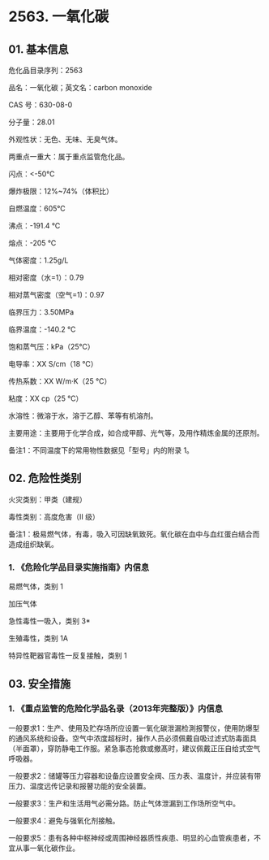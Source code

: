 # 2563. 一氧化碳

## 01. 基本信息

危化品目录序列：2563

品名：一氧化碳；英文名：carbon monoxide

CAS 号：630-08-0

分子量：28.01

外观性状：无色、无味、无臭气体。

两重点一重大：属于重点监管危化品。

闪点：<-50℃

爆炸极限：12%~74%（体积比）

自燃温度：605℃

沸点：-191.4 ℃

熔点：-205 ℃

气体密度：1.25g/L

相对密度（水=1）：0.79

相对蒸气密度（空气=1)：0.97

临界压力：3.50MPa

临界温度：-140.2 ℃

饱和蒸气压：kPa（25℃）

电导率：XX S/cm（18 ℃）

传热系数：XX W/m·K（25 ℃）

粘度：XX cp（25 ℃）

水溶性：微溶于水，溶于乙醇、苯等有机溶剂。

主要用途：主要用于化学合成，如合成甲醇、光气等，及用作精炼金属的还原剂。

备注1：不同温度下的常用物性数据见「型号」内的附录 1。

## 02. 危险性类别

火灾类别：甲类（建规）

毒性类别：高度危害（II 级）

备注1：极易燃气体，有毒，吸入可因缺氧致死。氧化碳在血中与血红蛋白结合而造成组织缺氧。

### 1. 《危险化学品目录实施指南》内信息

易燃气体，类别 1 

加压气体

急性毒性一吸入，类别 3* 

生殖毒性，类别 1A

特异性靶器官毒性一反复接触，类别 1

## 03. 安全措施

### 1. 《重点监管的危险化学品名录（2013年完整版）》内信息

一般要求1：生产、使用及贮存场所应设置一氧化碳泄漏检測报警仪，使用防爆型的通风系统和设备。空气中浓度超标时，操作人员必须佩戴自吸过滤式防毒面具（半面罩），穿防静电工作服。紧急事态抢救或撤髙时，建议佩戴正压自给式空气呼吸器。

一般要求2：储罐等压力容器和设备应设置安全阀、压カ表、温度计，并应装有带压力、温度远传记录和报瞽功能的安全装置。

一般要求3：生产和生活用气必需分路。防止气体泄漏到工作场所空气中。

一般要求4：避免与强氧化剂接触。

一般要求5：患有各种中枢神经或周围神经器质性疾患、明显的心血管疾患者，不宜从事一氧化碳作业。
